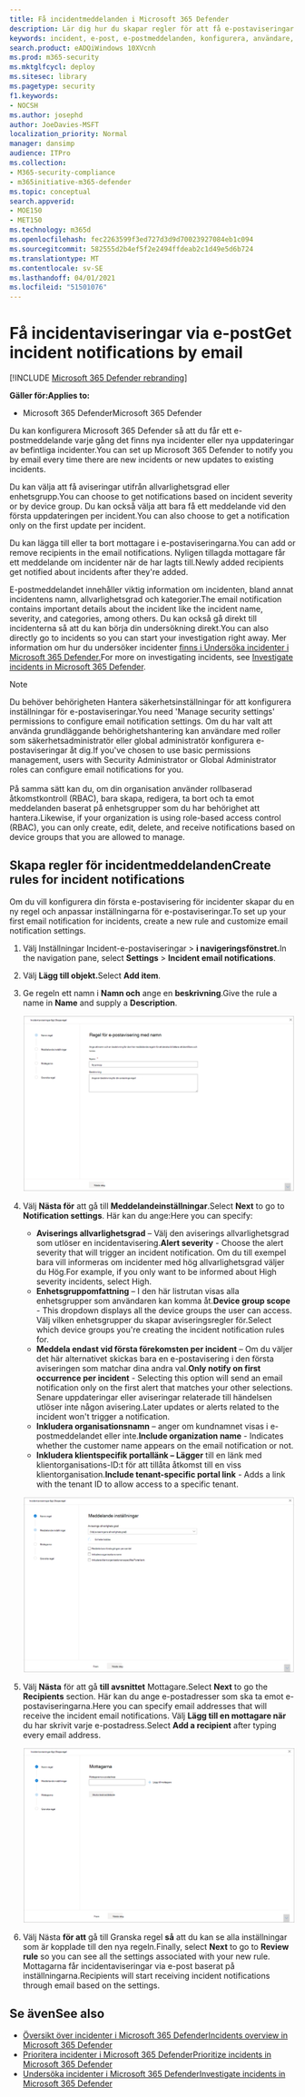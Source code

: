 ```yaml
---
title: Få incidentmeddelanden i Microsoft 365 Defender
description: Lär dig hur du skapar regler för att få e-postaviseringar för incidenter i Microsoft 365 Defender
keywords: incident, e-post, e-postmeddelanden, konfigurera, användare, postlåda, e-post, incidenter
search.product: eADQiWindows 10XVcnh
ms.prod: m365-security
ms.mktglfcycl: deploy
ms.sitesec: library
ms.pagetype: security
f1.keywords:
- NOCSH
ms.author: josephd
author: JoeDavies-MSFT
localization_priority: Normal
manager: dansimp
audience: ITPro
ms.collection:
- M365-security-compliance
- m365initiative-m365-defender
ms.topic: conceptual
search.appverid:
- MOE150
- MET150
ms.technology: m365d
ms.openlocfilehash: fec2263599f3ed727d3d9d70023927084eb1c094
ms.sourcegitcommit: 582555d2b4ef5f2e2494ffdeab2c1d49e5d6b724
ms.translationtype: MT
ms.contentlocale: sv-SE
ms.lasthandoff: 04/01/2021
ms.locfileid: "51501076"
---
```

# <a name="get-incident-notifications-by-email"></a><span data-ttu-id="9bd96-104">Få incidentaviseringar via e-post</span><span class="sxs-lookup"><span data-stu-id="9bd96-104">Get incident notifications by email</span></span>

[!INCLUDE [Microsoft 365 Defender rebranding](../includes/microsoft-defender.md)]


<span data-ttu-id="9bd96-105">**Gäller för:**</span><span class="sxs-lookup"><span data-stu-id="9bd96-105">**Applies to:**</span></span>
- <span data-ttu-id="9bd96-106">Microsoft 365 Defender</span><span class="sxs-lookup"><span data-stu-id="9bd96-106">Microsoft 365 Defender</span></span>

<span data-ttu-id="9bd96-107">Du kan konfigurera Microsoft 365 Defender så att du får ett e-postmeddelande varje gång det finns nya incidenter eller nya uppdateringar av befintliga incidenter.</span><span class="sxs-lookup"><span data-stu-id="9bd96-107">You can set up Microsoft 365 Defender to notify you by email every time there are new incidents or new updates to existing incidents.</span></span> 

<span data-ttu-id="9bd96-108">Du kan välja att få aviseringar utifrån allvarlighetsgrad eller enhetsgrupp.</span><span class="sxs-lookup"><span data-stu-id="9bd96-108">You can choose to get notifications based on incident severity or by device group.</span></span> <span data-ttu-id="9bd96-109">Du kan också välja att bara få ett meddelande vid den första uppdateringen per incident.</span><span class="sxs-lookup"><span data-stu-id="9bd96-109">You can also choose to get a notification only on the first update per incident.</span></span>

<span data-ttu-id="9bd96-110">Du kan lägga till eller ta bort mottagare i e-postaviseringarna.</span><span class="sxs-lookup"><span data-stu-id="9bd96-110">You can add or remove recipients in the email notifications.</span></span> <span data-ttu-id="9bd96-111">Nyligen tillagda mottagare får ett meddelande om incidenter när de har lagts till.</span><span class="sxs-lookup"><span data-stu-id="9bd96-111">Newly added recipients get notified about incidents after they're added.</span></span> 

<span data-ttu-id="9bd96-112">E-postmeddelandet innehåller viktig information om incidenten, bland annat incidentens namn, allvarlighetsgrad och kategorier.</span><span class="sxs-lookup"><span data-stu-id="9bd96-112">The email notification contains important details about the incident like the incident name, severity, and categories, among others.</span></span> <span data-ttu-id="9bd96-113">Du kan också gå direkt till incidenterna så att du kan börja din undersökning direkt.</span><span class="sxs-lookup"><span data-stu-id="9bd96-113">You can also directly go to incidents so you can start your investigation right away.</span></span> <span data-ttu-id="9bd96-114">Mer information om hur du undersöker incidenter [finns i Undersöka incidenter i Microsoft 365 Defender.](./investigate-incidents.md)</span><span class="sxs-lookup"><span data-stu-id="9bd96-114">For more on investigating incidents, see [Investigate incidents in Microsoft 365 Defender](./investigate-incidents.md).</span></span>

>[!NOTE]
><span data-ttu-id="9bd96-115">Du behöver behörigheten Hantera säkerhetsinställningar för att konfigurera inställningar för e-postaviseringar.</span><span class="sxs-lookup"><span data-stu-id="9bd96-115">You need 'Manage security settings' permissions to configure email notification settings.</span></span> <span data-ttu-id="9bd96-116">Om du har valt att använda grundläggande behörighetshantering kan användare med roller som säkerhetsadministratör eller global administratör konfigurera e-postaviseringar åt dig.</span><span class="sxs-lookup"><span data-stu-id="9bd96-116">If you've chosen to use basic permissions management, users with Security Administrator or Global Administrator roles can configure email notifications for you.</span></span> <br> <br>
<span data-ttu-id="9bd96-117">På samma sätt kan du, om din organisation använder rollbaserad åtkomstkontroll (RBAC), bara skapa, redigera, ta bort och ta emot meddelanden baserat på enhetsgrupper som du har behörighet att hantera.</span><span class="sxs-lookup"><span data-stu-id="9bd96-117">Likewise, if your organization is using role-based access control (RBAC), you can only create, edit, delete, and receive notifications based on device groups that you are allowed to manage.</span></span>

## <a name="create-rules-for-incident-notifications"></a><span data-ttu-id="9bd96-118">Skapa regler för incidentmeddelanden</span><span class="sxs-lookup"><span data-stu-id="9bd96-118">Create rules for incident notifications</span></span>

<span data-ttu-id="9bd96-119">Om du vill konfigurera din första e-postavisering för incidenter skapar du en ny regel och anpassar inställningarna för e-postaviseringar.</span><span class="sxs-lookup"><span data-stu-id="9bd96-119">To set up your first email notification for incidents, create a new rule and customize email notification settings.</span></span>

1. <span data-ttu-id="9bd96-120">Välj Inställningar Incident-e-postaviseringar   >  **i navigeringsfönstret.**</span><span class="sxs-lookup"><span data-stu-id="9bd96-120">In the navigation pane, select **Settings** > **Incident email notifications**.</span></span>
2. <span data-ttu-id="9bd96-121">Välj **Lägg till objekt.**</span><span class="sxs-lookup"><span data-stu-id="9bd96-121">Select **Add item**.</span></span>
3. <span data-ttu-id="9bd96-122">Ge regeln ett namn i **Namn och** ange en **beskrivning**.</span><span class="sxs-lookup"><span data-stu-id="9bd96-122">Give the rule a name in **Name** and supply a **Description**.</span></span>

    ![Skapa regelfönster för meddelanden om incidenter](../../media/incidentemailnotif1.png) 
4. <span data-ttu-id="9bd96-124">Välj **Nästa för** att gå till **Meddelandeinställningar**.</span><span class="sxs-lookup"><span data-stu-id="9bd96-124">Select **Next** to go to **Notification settings**.</span></span> <span data-ttu-id="9bd96-125">Här kan du ange:</span><span class="sxs-lookup"><span data-stu-id="9bd96-125">Here you can specify:</span></span>
    - <span data-ttu-id="9bd96-126">**Aviserings allvarlighetsgrad** – Välj den aviserings allvarlighetsgrad som utlöser en incidentavisering.</span><span class="sxs-lookup"><span data-stu-id="9bd96-126">**Alert severity** - Choose the alert severity that will trigger an incident notification.</span></span> <span data-ttu-id="9bd96-127">Om du till exempel bara vill informeras om incidenter med hög allvarlighetsgrad väljer du Hög.</span><span class="sxs-lookup"><span data-stu-id="9bd96-127">For example, if you only want to be informed about High severity incidents, select High.</span></span>
    - <span data-ttu-id="9bd96-128">**Enhetsgruppomfattning** – I den här listrutan visas alla enhetsgrupper som användaren kan komma åt.</span><span class="sxs-lookup"><span data-stu-id="9bd96-128">**Device group scope** - This dropdown displays all the device groups the user can access.</span></span> <span data-ttu-id="9bd96-129">Välj vilken enhetsgrupper du skapar aviseringsregler för.</span><span class="sxs-lookup"><span data-stu-id="9bd96-129">Select which device groups you're creating the incident notification rules for.</span></span>
    - <span data-ttu-id="9bd96-130">**Meddela endast vid första förekomsten per incident** – Om du väljer det här alternativet skickas bara en e-postavisering i den första aviseringen som matchar dina andra val.</span><span class="sxs-lookup"><span data-stu-id="9bd96-130">**Only notify on first occurrence per incident** - Selecting this option will send an email notification only on the first alert that matches your other selections.</span></span> <span data-ttu-id="9bd96-131">Senare uppdateringar eller aviseringar relaterade till händelsen utlöser inte någon avisering.</span><span class="sxs-lookup"><span data-stu-id="9bd96-131">Later updates or alerts related to the incident won't trigger a notification.</span></span>
    - <span data-ttu-id="9bd96-132">**Inkludera organisationsnamn** – anger om kundnamnet visas i e-postmeddelandet eller inte.</span><span class="sxs-lookup"><span data-stu-id="9bd96-132">**Include organization name** - Indicates whether the customer name appears on the email notification or not.</span></span>
    - <span data-ttu-id="9bd96-133">**Inkludera klientspecifik portallänk – Lägger** till en länk med klientorganisations-ID:t för att tillåta åtkomst till en viss klientorganisation.</span><span class="sxs-lookup"><span data-stu-id="9bd96-133">**Include tenant-specific portal link** -  Adds a link with the tenant ID to allow access to a specific tenant.</span></span>
    
    ![Fönstret Notif-inställningar för incident-e-postmeddelanden](../../media/incidentemailnotif2.png)
5. <span data-ttu-id="9bd96-135">Välj **Nästa** för att gå **till avsnittet** Mottagare.</span><span class="sxs-lookup"><span data-stu-id="9bd96-135">Select **Next** to go the **Recipients** section.</span></span> <span data-ttu-id="9bd96-136">Här kan du ange e-postadresser som ska ta emot e-postaviseringarna.</span><span class="sxs-lookup"><span data-stu-id="9bd96-136">Here you can specify email addresses that will receive the incident email notifications.</span></span> <span data-ttu-id="9bd96-137">Välj **Lägg till en mottagare när** du har skrivit varje e-postadress.</span><span class="sxs-lookup"><span data-stu-id="9bd96-137">Select **Add a recipient** after typing every email address.</span></span>

    ![Fönstret Lägg till mottagare för meddelanden om incidenter](../../media/incidentemailnotif3.png) 

6. <span data-ttu-id="9bd96-139">Välj Nästa **för att** gå till Granska regel **så** att du kan se alla inställningar som är kopplade till den nya regeln.</span><span class="sxs-lookup"><span data-stu-id="9bd96-139">Finally, select **Next** to go to **Review rule** so you can see all the settings associated with your new rule.</span></span> <span data-ttu-id="9bd96-140">Mottagarna får incidentaviseringar via e-post baserat på inställningarna.</span><span class="sxs-lookup"><span data-stu-id="9bd96-140">Recipients will start receiving incident notifications through email based on the settings.</span></span>

## <a name="see-also"></a><span data-ttu-id="9bd96-141">Se även</span><span class="sxs-lookup"><span data-stu-id="9bd96-141">See also</span></span>
- [<span data-ttu-id="9bd96-142">Översikt över incidenter i Microsoft 365 Defender</span><span class="sxs-lookup"><span data-stu-id="9bd96-142">Incidents overview in Microsoft 365 Defender</span></span>](./incidents-overview.md)
- [<span data-ttu-id="9bd96-143">Prioritera incidenter i Microsoft 365 Defender</span><span class="sxs-lookup"><span data-stu-id="9bd96-143">Prioritize incidents in Microsoft 365 Defender</span></span>](./incident-queue.md)
- [<span data-ttu-id="9bd96-144">Undersöka incidenter i Microsoft 365 Defender</span><span class="sxs-lookup"><span data-stu-id="9bd96-144">Investigate incidents in Microsoft 365 Defender</span></span>](./investigate-incidents.md)
